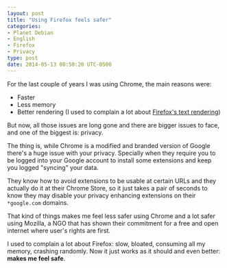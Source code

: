 ```yaml
---
layout: post
title: "Using Firefox feels safer"
categories:
- Planet Debian
- English
- Firefox
- Privacy
type: post
date: 2014-05-13 00:50:20 UTC-0500
---
```


For the last couple of years I was using Chrome, the main reasons were:

+ Faster
+ Less memory
+ Better rendering (I used to complain a lot about [Firefox's text rendering][fftext])

But now, all those issues are long gone and there are bigger issues to face, and one of the biggest is: privacy.

The thing is, while Chrome is a modified and branded version of Google there's a huge issue with your privacy. Specially when they require you to be logged into your Google account to install some extensions and keep you logged "syncing" your data.

They know how to avoid extensions to be usable at certain URLs and they actually do it at their Chrome Store, so it just takes a pair of seconds to know they may disable your privacy enhancing extensions on their `*google.com` domains.

That kind of things makes me feel less safer using Chrome and a lot safer using Mozilla, a NGO that has shown their commitment for a free and open internet where user's rights are first.

I used to complain a lot about Firefox: slow, bloated, consuming all my memory, crashing randomly. Now it just works as it should and even better: **makes me feel safe**.

[fftext]: http://ghostbar.co/2009/12/18/firefox-with-chrome-font-rendering-engine-no-way/
